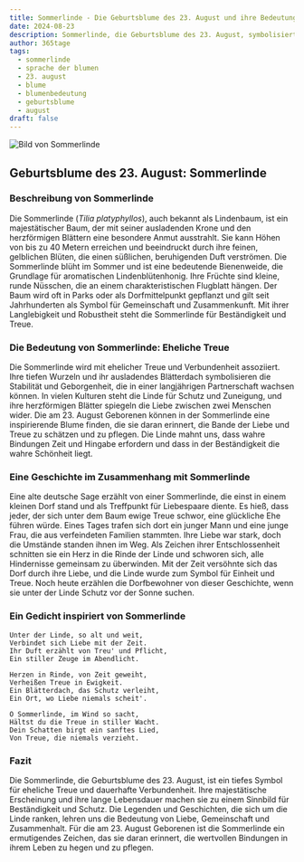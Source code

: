 ```yaml
---
title: Sommerlinde - Die Geburtsblume des 23. August und ihre Bedeutung
date: 2024-08-23
description: Sommerlinde, die Geburtsblume des 23. August, symbolisiert Eheliche Treue. Erfahre mehr über ihre Geschichte, Bedeutung und Symbolik in der Sprache der Blumen.
author: 365tage
tags:
  - sommerlinde
  - sprache der blumen
  - 23. august
  - blume
  - blumenbedeutung
  - geburtsblume
  - august
draft: false
---
```


![Bild von Sommerlinde](https://cdn.pixabay.com/photo/2020/06/28/18/30/linde-5350285_1280.jpg#center)


## Geburtsblume des 23. August: Sommerlinde

### Beschreibung von Sommerlinde

Die Sommerlinde (_Tilia platyphyllos_), auch bekannt als Lindenbaum, ist ein majestätischer Baum, der mit seiner ausladenden Krone und den herzförmigen Blättern eine besondere Anmut ausstrahlt. Sie kann Höhen von bis zu 40 Metern erreichen und beeindruckt durch ihre feinen, gelblichen Blüten, die einen süßlichen, beruhigenden Duft verströmen. Die Sommerlinde blüht im Sommer und ist eine bedeutende Bienenweide, die Grundlage für aromatischen Lindenblütenhonig. Ihre Früchte sind kleine, runde Nüsschen, die an einem charakteristischen Flugblatt hängen. Der Baum wird oft in Parks oder als Dorfmittelpunkt gepflanzt und gilt seit Jahrhunderten als Symbol für Gemeinschaft und Zusammenkunft. Mit ihrer Langlebigkeit und Robustheit steht die Sommerlinde für Beständigkeit und Treue.

### Die Bedeutung von Sommerlinde: Eheliche Treue

Die Sommerlinde wird mit ehelicher Treue und Verbundenheit assoziiert. Ihre tiefen Wurzeln und ihr ausladendes Blätterdach symbolisieren die Stabilität und Geborgenheit, die in einer langjährigen Partnerschaft wachsen können. In vielen Kulturen steht die Linde für Schutz und Zuneigung, und ihre herzförmigen Blätter spiegeln die Liebe zwischen zwei Menschen wider. Die am 23. August Geborenen können in der Sommerlinde eine inspirierende Blume finden, die sie daran erinnert, die Bande der Liebe und Treue zu schätzen und zu pflegen. Die Linde mahnt uns, dass wahre Bindungen Zeit und Hingabe erfordern und dass in der Beständigkeit die wahre Schönheit liegt.

### Eine Geschichte im Zusammenhang mit Sommerlinde

Eine alte deutsche Sage erzählt von einer Sommerlinde, die einst in einem kleinen Dorf stand und als Treffpunkt für Liebespaare diente. Es hieß, dass jeder, der sich unter dem Baum ewige Treue schwor, eine glückliche Ehe führen würde. Eines Tages trafen sich dort ein junger Mann und eine junge Frau, die aus verfeindeten Familien stammten. Ihre Liebe war stark, doch die Umstände standen ihnen im Weg. Als Zeichen ihrer Entschlossenheit schnitten sie ein Herz in die Rinde der Linde und schworen sich, alle Hindernisse gemeinsam zu überwinden. Mit der Zeit versöhnte sich das Dorf durch ihre Liebe, und die Linde wurde zum Symbol für Einheit und Treue. Noch heute erzählen die Dorfbewohner von dieser Geschichte, wenn sie unter der Linde Schutz vor der Sonne suchen.

### Ein Gedicht inspiriert von Sommerlinde

```
Unter der Linde, so alt und weit,  
Verbindet sich Liebe mit der Zeit.  
Ihr Duft erzählt von Treu' und Pflicht,  
Ein stiller Zeuge im Abendlicht.  

Herzen in Rinde, von Zeit geweiht,  
Verheißen Treue in Ewigkeit.  
Ein Blätterdach, das Schutz verleiht,  
Ein Ort, wo Liebe niemals scheit'.  

O Sommerlinde, im Wind so sacht,  
Hältst du die Treue in stiller Wacht.  
Dein Schatten birgt ein sanftes Lied,  
Von Treue, die niemals verzieht.  
```

### Fazit

Die Sommerlinde, die Geburtsblume des 23. August, ist ein tiefes Symbol für eheliche Treue und dauerhafte Verbundenheit. Ihre majestätische Erscheinung und ihre lange Lebensdauer machen sie zu einem Sinnbild für Beständigkeit und Schutz. Die Legenden und Geschichten, die sich um die Linde ranken, lehren uns die Bedeutung von Liebe, Gemeinschaft und Zusammenhalt. Für die am 23. August Geborenen ist die Sommerlinde ein ermutigendes Zeichen, das sie daran erinnert, die wertvollen Bindungen in ihrem Leben zu hegen und zu pflegen.